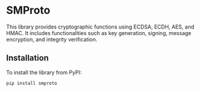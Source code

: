# SMProto

This library provides cryptographic functions using ECDSA, ECDH, AES, and HMAC. It includes functionalities such as key generation, signing, message encryption, and integrity verification.

## Installation

To install the library from PyPI:

```bash
pip install smproto
